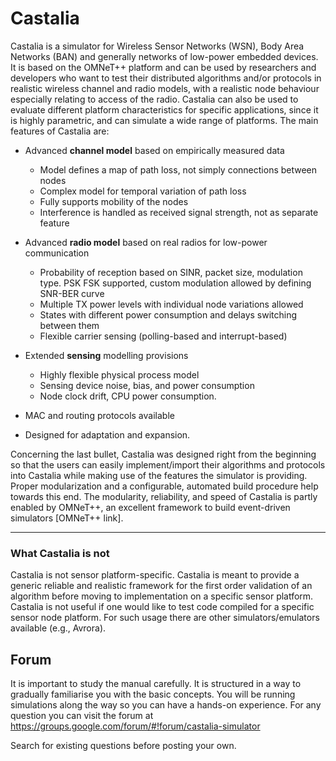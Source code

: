 # Castalia

Castalia is a simulator for Wireless Sensor Networks (WSN), Body Area Networks (BAN) and generally networks of low-power embedded devices. It is based on the OMNeT++ platform and can be used by researchers and developers who want to test their distributed algorithms and/or protocols in realistic wireless channel and radio models, with a realistic node behaviour especially relating to access of the radio. Castalia can also be used to evaluate different platform characteristics for specific applications, since it is highly parametric, and can simulate a wide range of platforms. The main features of Castalia are:

* Advanced **channel model** based on empirically measured data
   * Model defines a map of path loss, not simply connections between nodes
   * Complex model for temporal variation of path loss
   * Fully supports mobility of the nodes
   * Interference is handled as received signal strength, not as separate feature

* Advanced **radio model** based on real radios for low-power communication
   * Probability of reception based on SINR, packet size, modulation type. PSK FSK supported, custom modulation allowed by    defining SNR-BER curve
   * Multiple TX power levels with individual node variations allowed
   * States with different power consumption and delays switching between them
   * Flexible carrier sensing (polling-based and interrupt-based)

* Extended **sensing** modelling provisions
   * Highly flexible physical process model
   * Sensing device noise, bias, and power consumption
   * Node clock drift, CPU power consumption.

* MAC and routing protocols available
* Designed for adaptation and expansion.

Concerning the last bullet, Castalia was designed right from the beginning so that the users can easily implement/import their algorithms and protocols into Castalia while making use of the features the simulator is providing. Proper modularization and a configurable, automated build procedure help towards this end. The modularity, reliability, and speed of Castalia is partly enabled by OMNeT++, an excellent framework to build event-driven simulators [OMNeT++ link].


***

### What Castalia is not

Castalia is not sensor platform-specific. Castalia is meant to provide a generic reliable and realistic framework for the first order validation of an algorithm before moving to implementation on a specific sensor platform. Castalia is not useful if one would like to test code compiled for a specific sensor node platform. For such usage there are other simulators/emulators available (e.g., Avrora).

## Forum
It is important to study the manual carefully. It is structured in a way to gradually familiarise you with the basic concepts. You will be running simulations along the way so you can have a hands-on experience. For any question you can visit the forum at https://groups.google.com/forum/#!forum/castalia-simulator

Search for existing questions before posting your own.
